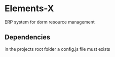 # Elements-X
ERP system for dorm resource management


## Dependencies
in the projects root folder a config.js file must exists
